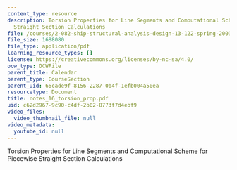 ```yaml
---
content_type: resource
description: Torsion Properties for Line Segments and Computational Scheme for Piecewise
  Straight Section Calculations
file: /courses/2-082-ship-structural-analysis-design-13-122-spring-2003/c62d29679c90c4df2b028773f7d4ebf9_notes_16_torsion_prop.pdf
file_size: 1688080
file_type: application/pdf
learning_resource_types: []
license: https://creativecommons.org/licenses/by-nc-sa/4.0/
ocw_type: OCWFile
parent_title: Calendar
parent_type: CourseSection
parent_uid: 66cade9f-8156-2287-0b4f-1efb004a50ea
resourcetype: Document
title: notes_16_torsion_prop.pdf
uid: c62d2967-9c90-c4df-2b02-8773f7d4ebf9
video_files:
  video_thumbnail_file: null
video_metadata:
  youtube_id: null
---
```

Torsion Properties for Line Segments and Computational Scheme for Piecewise Straight Section Calculations
